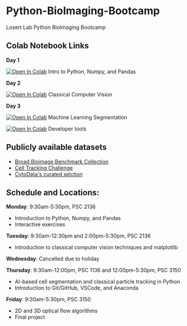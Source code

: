 # Python-BioImaging-Bootcamp
Losert Lab Python BioImaging Bootcamp

## Colab Notebook Links
**Day 1** 

[![Open In Colab](https://colab.research.google.com/assets/colab-badge.svg)](https://colab.research.google.com/drive/1KnOCil9uHsmN0S6ubkyp_ubCHLi3WDv7?usp=sharing)
Intro to Python, Numpy, and Pandas 

**Day 2**

[![Open In Colab](https://colab.research.google.com/assets/colab-badge.svg)](https://colab.research.google.com/drive/1WreOYCftQzIDT_t93DSNiQUpeYHVP_f-?usp=sharing)
Classical Computer Vision

**Day 3**

[![Open In Colab](https://colab.research.google.com/assets/colab-badge.svg)](https://colab.research.google.com/drive/1OQj1n9dCgRN9LYia6h1qrMnY75liRtAx?usp=sharing)
Machine Learning Segmentation 

[![Open In Colab](https://colab.research.google.com/assets/colab-badge.svg)](https://colab.research.google.com/drive/10bfhnpE7_S_xBrwbAnkuwlv79YRpzwgp?usp=sharing)
Developer tools 

## Publicly available datasets
- [Broad Bioimage Benchmark Collection](https://bbbc.broadinstitute.org/)
- [Cell Tracking Challenge](https://celltrackingchallenge.net/2d-datasets/)
- [CytoData's curated selction](https://github.com/cytodata/awesome-cytodata) 

## Schedule and Locations:

**Monday**: 9:30am-5:30pm, PSC 2136

- Introduction to Python, Numpy, and Pandas
- Interactive exercises

**Tuesday**: 9:30am-12:30pm and 2:00pm-5:30pm, PSC 2136

- Introduction to classical computer vision techniques and matplotlib

**Wednesday**: Cancelled due to holiday

**Thursday**: 9:30am-12:00pm, PSC 1136 and 12:00pm-5:30pm, PSC 3150

- AI-based cell segmentation and classical particle tracking in Python
- Introduction to Git/GitHub, VSCode, and Anaconda

**Friday**: 9:30am-5:30pm, PSC 3150

- 2D and 3D optical flow algorithms
- Final project
